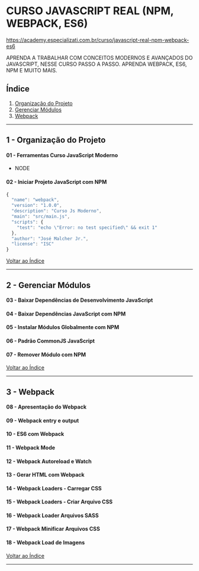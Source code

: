 
# CURSO JAVASCRIPT REAL (NPM, WEBPACK, ES6)

https://academy.especializati.com.br/curso/javascript-real-npm-webpack-es6

APRENDA A TRABALHAR COM CONCEITOS MODERNOS E AVANÇADOS DO JAVASCRIPT, NESSE CURSO PASSO A PASSO. APRENDA WEBPACK, ES6, NPM E MUITO MAIS.

## <a name="indice">Índice</a>

1. [Organização do Projeto](#parte1)     
2. [Gerenciar Módulos](#parte2)     
3. [Webpack](#parte3)     
---


## <a name="parte1">1 - Organização do Projeto</a>

#### 01 - Ferramentas Curso JavaScript Moderno 

- NODE


#### 02 - Iniciar Projeto JavaScript com NPM

```js
{
  "name": "webpack",
  "version": "1.0.0",
  "description": "Curso Js Moderno",
  "main": "src/main.js",
  "scripts": {
    "test": "echo \"Error: no test specified\" && exit 1"
  },
  "author": "José Malcher Jr.",
  "license": "ISC"
}

```

[Voltar ao Índice](#indice)

---


## <a name="parte2">2 - Gerenciar Módulos</a>

#### 03 - Baixar Dependências de Desenvolvimento JavaScript

#### 04 - Baixar Dependências JavaScript com NPM

#### 05 - Instalar Módulos Globalmente com NPM

#### 06 - Padrão CommonJS JavaScript

#### 07 - Remover Módulo com NPM


[Voltar ao Índice](#indice)

---


## <a name="parte3">3 - Webpack</a>

#### 08 - Apresentação do Webpack

#### 09 - Webpack entry e output

#### 10 - ES6 com Webpack

#### 11 - Webpack Mode

#### 12 - Webpack Autoreload e Watch

#### 13 - Gerar HTML com Webpack

#### 14 - Webpack Loaders - Carregar CSS

#### 15 - Webpack Loaders - Criar Arquivo CSS

#### 16 - Webpack Loader Arquivos SASS

#### 17 - Webpack Minificar Arquivos CSS

#### 18 - Webpack Load de Imagens


[Voltar ao Índice](#indice)

---

